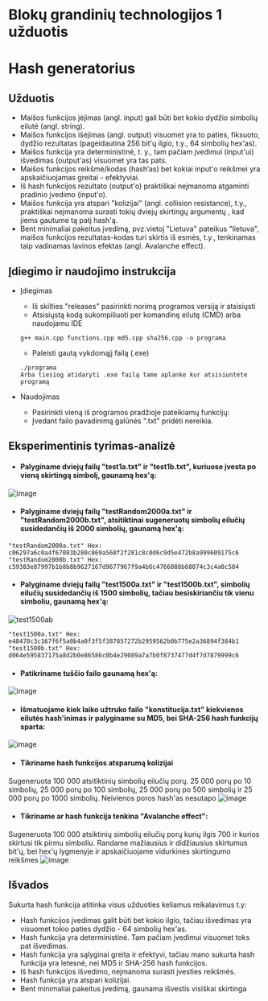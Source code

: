 # Blokų grandinių technologijos 1 užduotis
# Hash generatorius

## Užduotis

* Maišos funkcijos įėjimas (angl. input) gali būti bet kokio dydžio simbolių eilutė (angl. string).
* Maišos funkcijos išėjimas (angl. output) visuomet yra to paties, fiksuoto, dydžio rezultatas (pageidautina 256 bit'ų ilgio, t.y., 64 simbolių
hex'as).
* Maišos funkcija yra deterministinė, t. y., tam pačiam įvedimui (input'ui) išvedimas (output'as) visuomet yra tas pats.
* Maišos funkcijos reikšmė/kodas (hash‘as) bet kokiai input'o reikšmei yra apskaičiuojamas greitai - efektyviai.
* Iš hash funkcijos rezultato (output'o) praktiškai neįmanoma atgaminti pradinio įvedimo (input'o).
* Maišos funkcija yra atspari "kolizijai" (angl. collision resistance), t.y., praktiškai neįmanoma surasti tokių dviejų skirtingų argumentų
, kad jiems gautume tą patį hash'ą.
* Bent minimaliai pakeitus įvedimą, pvz.vietoj "Lietuva" pateikus "lietuva", maišos funkcijos rezultatas-kodas turi skirtis iš esmės, t.y.,
tenkinamas taip vadinamas lavinos efektas (angl. Avalanche effect).

## Įdiegimo ir naudojimo instrukcija

* Įdiegimas
  * Iš skilties "releases" pasirinkti norimą programos versiją ir atsisiųsti
  * Atsisiųstą kodą sukompiliuoti per komandinę eilutę (CMD) arba naudojamu IDE
  ```
  g++ main.cpp functions.cpp md5.cpp sha256.cpp -o programa
  ```
  * Paleisti gautą vykdomąjį failą (.exe)
  ```
  ./programa
  Arba tiesiog atidaryti .exe failą tame aplanke kur atsisiuntėte programą
  ```
  
* Naudojimas
  * Pasirinkti vieną iš programos pradžioje pateikiamų funkcijų:
  * Įvedant failo pavadinimą galūnės ".txt" pridėti nereikia.

## Eksperimentinis tyrimas-analizė
* #### Palyginame dviejų failų "test1a.txt"  ir "test1b.txt", kuriuose įvesta po vieną skirtingą simbolį, gaunamą hex'ą:
![image](https://user-images.githubusercontent.com/72629961/135138277-d9784bd4-7c57-46dc-92d2-eaa8c5218ca3.png)
* #### Palyginame dviejų failų "testRandom2000a.txt" ir "testRandom2000b.txt", atsitiktinai sugeneruotų simbolių eilučių susidedančių iš 2000 simbolių, gaunamą hex'ą:
```
"testRandom2000a.txt" Hex: c06297a6c0a4f67083b280c869a568f2f281c8c0d6c9d5e472b8a999609175c6
"testRandom2000b.txt" Hex: c59383e87997b1b8b8b9627167d9677967f9a4b6c4766088b68074c3c4a0c584
```
* #### Palyginame dviejų failų "test1500a.txt" ir "test1500b.txt", simbolių eilučių susidedančių iš 1500 simbolių, tačiau besiskiriančiu tik vienu simboliu, gaunamą hex'ą:
![test1500ab](https://user-images.githubusercontent.com/72629961/135327181-e31775e7-d637-4560-896e-b610187ea86c.png)
```
"test1500a.txt" Hex: e48478c3c167f6f5a0b4a0f3f5f387857272b2959562b0b775e2a36894f384b1
"test1500b.txt" Hex: d064e595837175a8d2b0e86586c0b4e29089a7a7b0f8737477d4f7d7879999c6
```
* #### Patikriname tuščio failo gaunamą hex'ą:
![image](https://user-images.githubusercontent.com/72629961/135327426-c1de32ab-cf07-4adb-8730-51082ab2d972.png)
* #### Išmatuojame kiek laiko užtruko failo "konstitucija.txt" kiekvienos eilutės hash'inimas ir palyginame su MD5, bei SHA-256 hash funkcijų sparta:
![image](https://user-images.githubusercontent.com/72629961/135489591-9a1d2450-157e-494e-a594-50b345d50aa3.png)
* #### Tikriname hash funkcijos atsparumą kolizijai
Sugeneruota 100 000 atsitiktinių simbolių eilučių porų. 25 000 porų po 10 simbolių, 25 000 porų po 100 simbolių, 25 000 porų po 500 simbolių ir 25 000 porų po 1000 simbolių.
Neivienos poros hash'as nesutapo
![image](https://user-images.githubusercontent.com/72629961/135348904-644cf468-8bc8-4aca-9c8c-b5bf4e7c397d.png)
* #### Tikriname ar hash funkcija tenkina "Avalanche effect":
Sugeneruota 100 000 atsiktinių simbolių eilučių porų kurių ilgis 700 ir kurios skirtusi tik pirmu simboliu. Randame mažiausius ir didžiausius skirtumus bit'ų, bei hex'ų lygmenyje ir apskaičiuojame vidurkines skirtingumo reikšmes
![image](https://user-images.githubusercontent.com/72629961/135496622-a75f6b1f-ddc9-4169-8101-e04ea633f1a4.png)
## Išvados
Sukurta hash funkcija atitinka visus užduoties keliamus reikalavimus t.y:
* Hash funkcijos įvedimas galit būti bet kokio ilgio, tačiau išvedimas yra visuomet tokio paties dydžio - 64 simbolių hex'as.
* Hash funkcija yra deterministinė. Tam pačiam įvedimui visuomet toks pat išvedimas.
* Hash funkcija yra sąlyginai greita ir efektyvi, tačiau mano sukurta hash funkcija yra letesnė, nei MD5 ir SHA-256 hash funkcijos. 
* Iš hash funkcijos išvedimo, neįmanoma surasti įvesties reikšmės.
* Hash funkcija yra atspari kolizijai.
* Bent minimaliai pakeitus įvedimą, gaunama išvestis visiškai skirtinga
